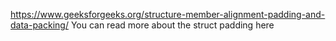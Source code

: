 https://www.geeksforgeeks.org/structure-member-alignment-padding-and-data-packing/
You can read more about the struct padding here
